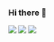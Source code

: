 ### Hi there 👋

<!--
**dxx99/dxx99** is a ✨ _special_ ✨ repository because its `README.md` (this file) appears on your GitHub profile.

Here are some ideas to get you started:

- 🔭 I’m currently working on ...
- 🌱 I’m currently learning ...
- 👯 I’m looking to collaborate on ...
- 🤔 I’m looking for help with ...
- 💬 Ask me about ...
- 📫 How to reach me: ...
- 😄 Pronouns: ...
- ⚡ Fun fact: ...
- [x] For erveryone ...
-->
![](https://github-profile-summary-cards.vercel.app/api/cards/profile-details?username=dxx99&theme=github)
![](https://github-profile-summary-cards.vercel.app/api/cards/most-commit-language?username=dxx99&theme=github)
![](https://github-profile-summary-cards.vercel.app/api/cards/productive-time?username=dxx99&theme=github)
